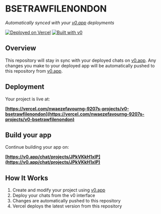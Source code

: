 # BSETRAWFILENONDON

*Automatically synced with your [v0.app](https://v0.app) deployments*

[![Deployed on Vercel](https://img.shields.io/badge/Deployed%20on-Vercel-black?style=for-the-badge&logo=vercel)](https://vercel.com/nwaezefavourng-9207s-projects/v0-bsetrawfilenondon)
[![Built with v0](https://img.shields.io/badge/Built%20with-v0.app-black?style=for-the-badge)](https://v0.app/chat/projects/JPkVKkH1xIP)

## Overview

This repository will stay in sync with your deployed chats on [v0.app](https://v0.app).
Any changes you make to your deployed app will be automatically pushed to this repository from [v0.app](https://v0.app).

## Deployment

Your project is live at:

**[https://vercel.com/nwaezefavourng-9207s-projects/v0-bsetrawfilenondon](https://vercel.com/nwaezefavourng-9207s-projects/v0-bsetrawfilenondon)**

## Build your app

Continue building your app on:

**[https://v0.app/chat/projects/JPkVKkH1xIP](https://v0.app/chat/projects/JPkVKkH1xIP)**

## How It Works

1. Create and modify your project using [v0.app](https://v0.app)
2. Deploy your chats from the v0 interface
3. Changes are automatically pushed to this repository
4. Vercel deploys the latest version from this repository